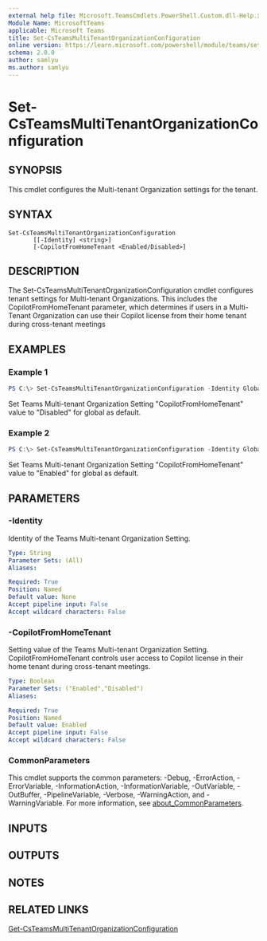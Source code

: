 ```yaml
---
external help file: Microsoft.TeamsCmdlets.PowerShell.Custom.dll-Help.xml
Module Name: MicrosoftTeams
applicable: Microsoft Teams
title: Set-CsTeamsMultiTenantOrganizationConfiguration
online version: https://learn.microsoft.com/powershell/module/teams/set-csteamsmultitenantorganizationconfiguration
schema: 2.0.0
author: samlyu
ms.author: samlyu
---
```


# Set-CsTeamsMultiTenantOrganizationConfiguration

## SYNOPSIS

This cmdlet configures the Multi-tenant Organization settings for the tenant.

## SYNTAX

```
Set-CsTeamsMultiTenantOrganizationConfiguration
       [[-Identity] <string>]
       [-CopilotFromHomeTenant <Enabled/Disabled>]
```

## DESCRIPTION
The Set-CsTeamsMultiTenantOrganizationConfiguration cmdlet configures tenant settings for Multi-tenant Organizations. This includes the CopilotFromHomeTenant parameter, which determines if users in a Multi-Tenant Organization can use their Copilot license from their home tenant during cross-tenant meetings

## EXAMPLES

### Example 1
```powershell
PS C:\> Set-CsTeamsMultiTenantOrganizationConfiguration -Identity Global -CopilotFromHomeTenant Disabled
```

Set Teams Multi-tenant Organization Setting "CopilotFromHomeTenant" value to "Disabled" for global as default.

### Example 2
```powershell
PS C:\> Set-CsTeamsMultiTenantOrganizationConfiguration -Identity Global -CopilotFromHomeTenant Enabled

```

Set Teams Multi-tenant Organization Setting "CopilotFromHomeTenant" value to "Enabled" for global as default.

## PARAMETERS

### -Identity
Identity of the Teams Multi-tenant Organization Setting.

```yaml
Type: String
Parameter Sets: (All)
Aliases:

Required: True
Position: Named
Default value: None
Accept pipeline input: False
Accept wildcard characters: False
```

### -CopilotFromHomeTenant 
Setting value of the Teams Multi-tenant Organization Setting. CopilotFromHomeTenant controls user access to Copilot license in their home tenant during cross-tenant meetings.

```yaml
Type: Boolean
Parameter Sets: ("Enabled","Disabled")
Aliases:

Required: True
Position: Named
Default value: Enabled
Accept pipeline input: False
Accept wildcard characters: False
```

### CommonParameters
This cmdlet supports the common parameters: -Debug, -ErrorAction, -ErrorVariable, -InformationAction, -InformationVariable, -OutVariable, -OutBuffer, -PipelineVariable, -Verbose, -WarningAction, and -WarningVariable. For more information, see [about_CommonParameters](https://go.microsoft.com/fwlink/?LinkID=113216).

## INPUTS

## OUTPUTS

## NOTES

## RELATED LINKS

[Get-CsTeamsMultiTenantOrganizationConfiguration](https://learn.microsoft.com/powershell/module/teams/get-csteamsmultitenantorganizationconfiguration)
